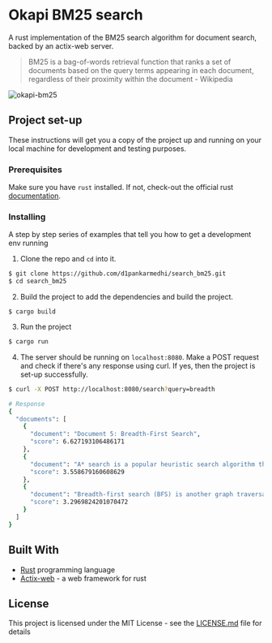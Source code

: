 
# Okapi BM25 search 

A rust implementation of the BM25 search algorithm for document search, backed by an actix-web server.

> BM25 is a bag-of-words retrieval function that ranks a set of documents based on the query terms appearing in each document, regardless of their proximity within the document - Wikipedia

![okapi-bm25](https://wikimedia.org/api/rest_v1/media/math/render/svg/8624885ce5cd14936807927801f6d29c315d3828)

## Project set-up

These instructions will get you a copy of the project up and running on your local machine for development and testing purposes.

### Prerequisites
Make sure you have `rust` installed. If not, check-out the official rust [documentation](https://www.rust-lang.org/tools/install).

### Installing

A step by step series of examples that tell you how to get a development env running

1. Clone the repo and `cd` into it.

```bash
$ git clone https://github.com/d1pankarmedhi/search_bm25.git
$ cd search_bm25
```

2. Build the project to add the dependencies and build the project.
```
$ cargo build
```

3. Run the project 

```bash
$ cargo run
```

4. The server should be running on `localhost:8080`. Make a POST request and check if there's any response using curl.
If yes, then the project is set-up successfully.
   
```bash 
$ curl -X POST http://localhost:8080/search?query=breadth
```
```bash
# Response
{
  "documents": [
    {
      "document": "Document 5: Breadth-First Search",
      "score": 6.627193106486171
    },
    {
      "document": "A* search is a popular heuristic search algorithm that combines elements of breadth-first search and best-first search. It uses a heuristic function to estimate the cost of reaching the goal from a particular node. A* search intelligently explores the most promising paths first, improving efficiency in finding optimal solutions.",
      "score": 3.558679160608629
    },
    {
      "document": "Breadth-first search (BFS) is another graph traversal algorithm that explores all the vertices of a graph level by level. It starts at a specific vertex and visits all its neighbors before moving to the next level of vertices. BFS is commonly used to find the shortest path between two vertices or to solve puzzles with minimum moves.",
      "score": 3.2969824201070472
    }
  ]
}
```


## Built With

* [Rust](https://www.rust-lang.org/) programming language
* [Actix-web](https://actix.rs/) - a web framework for rust


## License

This project is licensed under the MIT License - see the [LICENSE.md](LICENSE.md) file for details
